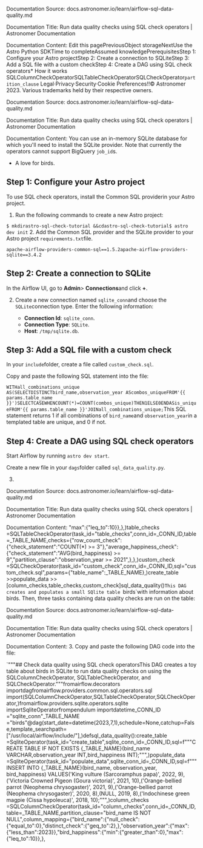 Documentation Source:
docs.astronomer.io/learn/airflow-sql-data-quality.md

Documentation Title:
Run data quality checks using SQL check operators | Astronomer Documentation

Documentation Content:
Edit this pagePreviousObject storageNextUse the Astro Python SDKTime to completeAssumed knowledgePrerequisitesStep 1: Configure your Astro projectStep 2: Create a connection to SQLiteStep 3: Add a SQL file with a custom checkStep 4: Create a DAG using SQL check operators* How it works
	SQLColumnCheckOperatorSQLTableCheckOperatorSQLCheckOperator`partition_clause`
Legal·Privacy·Security·Cookie Preferences!!© Astronomer 2023. Various trademarks held by their respective owners.



Documentation Source:
docs.astronomer.io/learn/airflow-sql-data-quality.md

Documentation Title:
Run data quality checks using SQL check operators | Astronomer Documentation

Documentation Content:
You can use an in-memory SQLite database for which you'll need to install the SQLite provider. Note that currently the operators cannot support BigQuery `job_id`s.
* A love for birds.

Step 1: Configure your Astro project​
-------------------------------------

To use SQL check operators, install the Common SQL providerin your Astro project.

1. Run the following commands to create a new Astro project:

`$ mkdirastro-sql-check-tutorial &&cdastro-sql-check-tutorial$ astro dev init`
2. Add the Common SQL provider and the SQLite provider to your Astro project `requirements.txt`file.

`apache-airflow-providers-common-sql==1.5.2apache-airflow-providers-sqlite==3.4.2`

Step 2: Create a connection to SQLite​
--------------------------------------

In the Airflow UI, go to **Admin**> **Connections**and click **+**.

2. Create a new connection named `sqlite_conn`and choose the `SQLite`connection type. Enter the following information:


	* **Connection Id**: `sqlite_conn`.
	* **Connection Type**: `SQLite`.
	* **Host**: `/tmp/sqlite.db`.

Step 3: Add a SQL file with a custom check​
-------------------------------------------

In your `include`folder, create a file called `custom_check.sql`.

Copy and paste the following SQL statement into the file:


`WITHall_combinations_unique AS(SELECTDISTINCTbird_name,observation_year AScombos_uniqueFROM'{{ params.table_name }}')SELECTCASEWHENCOUNT(*)=COUNT(combos_unique)THEN1ELSE0ENDASis_uniqueFROM'{{ params.table_name }}'JOINall_combinations_unique;`This SQL statement returns 1 if all combinations of `bird_name`and `observation_year`in a templated table are unique, and 0 if not.

Step 4: Create a DAG using SQL check operators​
-----------------------------------------------

Start Airflow by running `astro dev start`.

Create a new file in your `dags`folder called `sql_data_quality.py`.

3.



Documentation Source:
docs.astronomer.io/learn/airflow-sql-data-quality.md

Documentation Title:
Run data quality checks using SQL check operators | Astronomer Documentation

Documentation Content:
"max":{"leq_to":10}},},)table_checks =SQLTableCheckOperator(task_id="table_checks",conn_id=_CONN_ID,table=_TABLE_NAME,checks={"row_count_check":{"check_statement":"COUNT(*) >= 3"},"average_happiness_check":{"check_statement":"AVG(bird_happiness) >= 9","partition_clause":"observation_year >= 2021",},},)custom_check =SQLCheckOperator(task_id="custom_check",conn_id=_CONN_ID,sql="custom_check.sql",params={"table_name":_TABLE_NAME},)create_table >>populate_data >>[column_checks,table_checks,custom_check]sql_data_quality()`This DAG creates and populates a small SQlite table `birds`with information about birds. Then, three tasks containing data quality checks are run on the table:



Documentation Source:
docs.astronomer.io/learn/airflow-sql-data-quality.md

Documentation Title:
Run data quality checks using SQL check operators | Astronomer Documentation

Documentation Content:
3. Copy and paste the following DAG code into the file:

`"""## Check data quality using SQL check operatorsThis DAG creates a toy table about birds in SQLite to run data quality checks on using the SQLColumnCheckOperator, SQLTableCheckOperator, and SQLCheckOperator."""fromairflow.decorators importdagfromairflow.providers.common.sql.operators.sql import(SQLColumnCheckOperator,SQLTableCheckOperator,SQLCheckOperator,)fromairflow.providers.sqlite.operators.sqlite importSqliteOperatorfrompendulum importdatetime_CONN_ID ="sqlite_conn"_TABLE_NAME ="birds"@dag(start_date=datetime(2023,7,1),schedule=None,catchup=False,template_searchpath=["/usr/local/airflow/include/"],)defsql_data_quality():create_table =SqliteOperator(task_id="create_table",sqlite_conn_id=_CONN_ID,sql=f"""CREATE TABLE IF NOT EXISTS {_TABLE_NAME}(bird_name VARCHAR,observation_year INT,bird_happiness INT);""",)populate_data =SqliteOperator(task_id="populate_data",sqlite_conn_id=_CONN_ID,sql=f"""INSERT INTO {_TABLE_NAME}(bird_name, observation_year, bird_happiness) VALUES('King vulture (Sarcoramphus papa)', 2022, 9),('Victoria Crowned Pigeon (Goura victoria)', 2021, 10),('Orange-bellied parrot (Neophema chrysogaster)', 2021, 9),('Orange-bellied parrot (Neophema chrysogaster)', 2020, 8),(NULL, 2019, 8),('Indochinese green magpie (Cissa hypoleuca)', 2018, 10);""",)column_checks =SQLColumnCheckOperator(task_id="column_checks",conn_id=_CONN_ID,table=_TABLE_NAME,partition_clause="bird_name IS NOT NULL",column_mapping={"bird_name":{"null_check":{"equal_to":0},"distinct_check":{"geq_to":2},},"observation_year":{"max":{"less_than":2023}},"bird_happiness":{"min":{"greater_than":0},"max":{"leq_to":10}},},



